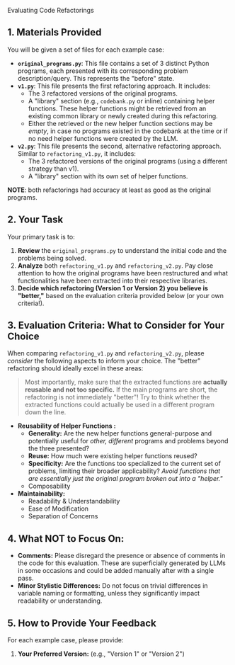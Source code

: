 Evaluating Code Refactorings

## 1. Materials Provided

You will be given a set of files for each example case:

* **`original_programs.py`**: This file contains a set of 3 distinct Python programs, each presented with its corresponding problem description/query. This represents the "before" state.
* **`v1.py`**: This file presents the first refactoring approach. It includes:
    * The 3 refactored versions of the original programs.
    * A "library" section (e.g., `codebank.py` or inline) containing helper functions. These helper functions might be retrieved from an existing common library or newly created during this refactoring.
    * Either the retrieved or the new helper function sections may be _empty_, in case no programs existed in the codebank at the time or if no need helper functions were created by the LLM.
* **`v2.py`**: This file presents the second, alternative refactoring approach. Similar to `refactoring_v1.py`, it includes:
    * The 3 refactored versions of the original programs (using a different strategy than v1).
    * A "library" section with its own set of helper functions.


**NOTE**:  both refactorings had accuracy at least as good as the original programs.

## 2. Your Task

Your primary task is to:

1.  **Review** the `original_programs.py` to understand the initial code and the problems being solved.
2.  **Analyze** both `refactoring_v1.py` and `refactoring_v2.py`. Pay close attention to how the original programs have been restructured and what functionalities have been extracted into their respective libraries.
3.  **Decide which refactoring (Version 1 or Version 2) you believe is "better,"** based on the evaluation criteria provided below (or your own criteria!).

## 3. Evaluation Criteria: What to Consider for Your Choice

When comparing `refactoring_v1.py` and `refactoring_v2.py`, please *consider* the following aspects to inform your choice. The "better" refactoring should ideally excel in these areas:

> Most importantly, make sure that the extracted functions are **actually reusable and not too specific.** If the main programs are short, the refactoring is not immediately "better"! Try to think whether the extracted functions could actually be used in a different program down the line.

* **Reusability of Helper Functions :**
    * **Generality:** Are the new helper functions general-purpose and potentially useful for *other, different* programs and problems beyond the three presented?
    * **Reuse:** How much were existing helper functions reused?
    * **Specificity:** Are the functions too specialized to the current set of problems, limiting their broader applicability? _Avoid functions that are essentially just the original program broken out into a "helper."_
    * Composability
* **Maintainability:**
    * Readability & Understandability
    * Ease of Modification
    * Separation of Concerns

## 4. What NOT to Focus On:

* **Comments:** Please disregard the presence or absence of comments in the code for this evaluation. These are superficially generated by LLMs in some occasions and could be added manually after with a single pass.
* **Minor Stylistic Differences:** Do not focus on trivial differences in variable naming or formatting, unless they significantly impact readability or understanding.

## 5. How to Provide Your Feedback

For each example case, please provide:

1.  **Your Preferred Version:** (e.g., "Version 1" or "Version 2")
